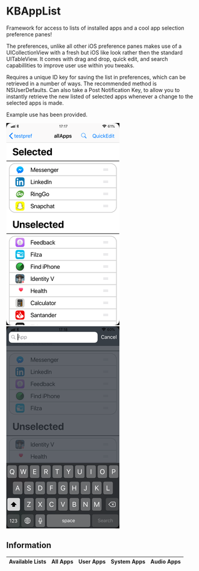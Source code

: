 # KBAppList
Framework for access to lists of installed apps and a cool app selection preference panes!

The preferences, unlike all other iOS preference panes makes use of a UICollectionView with a fresh but iOS like look rather then the standard UITableView.
It comes with drag and drop, quick edit, and search capabillities to improve user use within you tweaks.

Requires a unique ID key for saving the list in preferences, which can be retrieved in a number of ways. The recommended method is NSUserDefaults.
Can also take a Post Notification Key, to allow you to instantly retrieve the new listed of selected apps whenever a change to the selected apps is made.

Example use has been provided. 

![KBAppList](repo_assets/KBAppList.png)
![KBAppList](repo_assets/search.png)


## Information
| Available Lists | All Apps | User Apps | System Apps | Audio Apps |
|-----------------|----------|-----------|-------------|------------|


